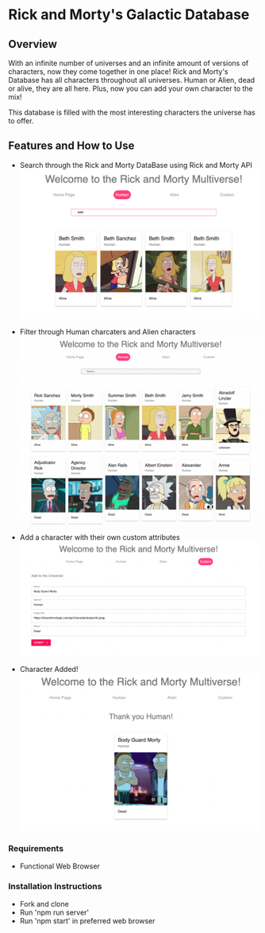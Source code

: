 # Rick and Morty's Galactic Database

## Overview

With an infinite number of universes and an infinite amount of versions of characters, now they come together in one place! Rick and Morty's Database has all characters throughout all universes. Human or Alien, dead or alive, they are all here. Plus, now you can add your own character to the mix!

This database is filled with the most interesting characters the universe has to offer. 

## Features and How to Use

* Search through the Rick and Morty DataBase using Rick and Morty API
![Search](images/Search.png)

* Filter through Human charcaters and Alien characters
![Filter](images/Filter.png)

* Add a character with their own custom attributes
![Form](images/Form.png)

* Character Added!
![Submission](images/Submission.png)


### Requirements 
* Functional Web Browser

### Installation Instructions 
* Fork and clone
* Run 'npm run server'
* Run 'npm start' in preferred web browser 